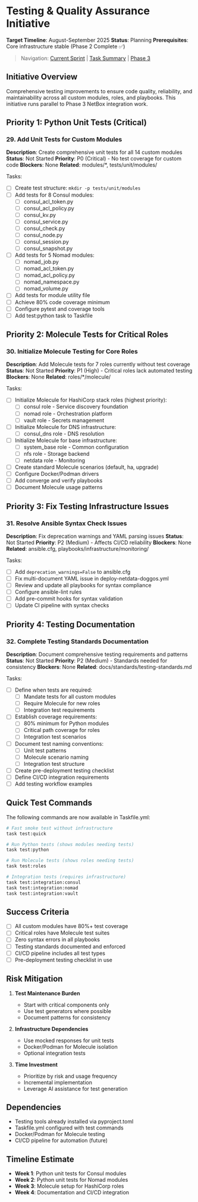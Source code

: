 # Testing & Quality Assurance Initiative

**Target Timeline**: August-September 2025
**Status**: Planning
**Prerequisites**: Core infrastructure stable (Phase 2 Complete ✅)

> Navigation: [Current Sprint](../current-sprint.md) | [Task Summary](../task-summary.md) | [Phase 3](./phase-3-netbox.md)

## Initiative Overview

Comprehensive testing improvements to ensure code quality, reliability, and maintainability across all custom modules, roles, and playbooks. This initiative runs parallel to Phase 3 NetBox integration work.

## Priority 1: Python Unit Tests (Critical)

### 29. Add Unit Tests for Custom Modules

**Description**: Create comprehensive unit tests for all 14 custom modules
**Status**: Not Started
**Priority**: P0 (Critical) - No test coverage for custom code
**Blockers**: None
**Related**: modules/*, tests/unit/modules/

Tasks:

- [ ] Create test structure: `mkdir -p tests/unit/modules`
- [ ] Add tests for 8 Consul modules:
  - [ ] consul_acl_token.py
  - [ ] consul_acl_policy.py
  - [ ] consul_kv.py
  - [ ] consul_service.py
  - [ ] consul_check.py
  - [ ] consul_node.py
  - [ ] consul_session.py
  - [ ] consul_snapshot.py
- [ ] Add tests for 5 Nomad modules:
  - [ ] nomad_job.py
  - [ ] nomad_acl_token.py
  - [ ] nomad_acl_policy.py
  - [ ] nomad_namespace.py
  - [ ] nomad_volume.py
- [ ] Add tests for module utility file
- [ ] Achieve 80% code coverage minimum
- [ ] Configure pytest and coverage tools
- [ ] Add test:python task to Taskfile

## Priority 2: Molecule Tests for Critical Roles

### 30. Initialize Molecule Testing for Core Roles

**Description**: Add Molecule tests for 7 roles currently without test coverage
**Status**: Not Started
**Priority**: P1 (High) - Critical roles lack automated testing
**Blockers**: None
**Related**: roles/*/molecule/

Tasks:

- [ ] Initialize Molecule for HashiCorp stack roles (highest priority):
  - [ ] consul role - Service discovery foundation
  - [ ] nomad role - Orchestration platform
  - [ ] vault role - Secrets management
- [ ] Initialize Molecule for DNS infrastructure:
  - [ ] consul_dns role - DNS resolution
- [ ] Initialize Molecule for base infrastructure:
  - [ ] system_base role - Common configuration
  - [ ] nfs role - Storage backend
  - [ ] netdata role - Monitoring
- [ ] Create standard Molecule scenarios (default, ha, upgrade)
- [ ] Configure Docker/Podman drivers
- [ ] Add converge and verify playbooks
- [ ] Document Molecule usage patterns

## Priority 3: Fix Testing Infrastructure Issues

### 31. Resolve Ansible Syntax Check Issues

**Description**: Fix deprecation warnings and YAML parsing issues
**Status**: Not Started
**Priority**: P2 (Medium) - Affects CI/CD reliability
**Blockers**: None
**Related**: ansible.cfg, playbooks/infrastructure/monitoring/

Tasks:

- [ ] Add `deprecation_warnings=False` to ansible.cfg
- [ ] Fix multi-document YAML issue in deploy-netdata-doggos.yml
- [ ] Review and update all playbooks for syntax compliance
- [ ] Configure ansible-lint rules
- [ ] Add pre-commit hooks for syntax validation
- [ ] Update CI pipeline with syntax checks

## Priority 4: Testing Documentation

### 32. Complete Testing Standards Documentation

**Description**: Document comprehensive testing requirements and patterns
**Status**: Not Started
**Priority**: P2 (Medium) - Standards needed for consistency
**Blockers**: None
**Related**: docs/standards/testing-standards.md

Tasks:

- [ ] Define when tests are required:
  - [ ] Mandate tests for all custom modules
  - [ ] Require Molecule for new roles
  - [ ] Integration test requirements
- [ ] Establish coverage requirements:
  - [ ] 80% minimum for Python modules
  - [ ] Critical path coverage for roles
  - [ ] Integration test scenarios
- [ ] Document test naming conventions:
  - [ ] Unit test patterns
  - [ ] Molecule scenario naming
  - [ ] Integration test structure
- [ ] Create pre-deployment testing checklist
- [ ] Define CI/CD integration requirements
- [ ] Add testing workflow examples

## Quick Test Commands

The following commands are now available in Taskfile.yml:

```bash
# Fast smoke test without infrastructure
task test:quick

# Run Python tests (shows modules needing tests)
task test:python

# Run Molecule tests (shows roles needing tests)
task test:roles

# Integration tests (requires infrastructure)
task test:integration:consul
task test:integration:nomad
task test:integration:vault
```

## Success Criteria

- [ ] All custom modules have 80%+ test coverage
- [ ] Critical roles have Molecule test suites
- [ ] Zero syntax errors in all playbooks
- [ ] Testing standards documented and enforced
- [ ] CI/CD pipeline includes all test types
- [ ] Pre-deployment testing checklist in use

## Risk Mitigation

1. **Test Maintenance Burden**
   - Start with critical components only
   - Use test generators where possible
   - Document patterns for consistency

2. **Infrastructure Dependencies**
   - Use mocked responses for unit tests
   - Docker/Podman for Molecule isolation
   - Optional integration tests

3. **Time Investment**
   - Prioritize by risk and usage frequency
   - Incremental implementation
   - Leverage AI assistance for test generation

## Dependencies

- Testing tools already installed via pyproject.toml
- Taskfile.yml configured with test commands
- Docker/Podman for Molecule testing
- CI/CD pipeline for automation (future)

## Timeline Estimate

- **Week 1**: Python unit tests for Consul modules
- **Week 2**: Python unit tests for Nomad modules
- **Week 3**: Molecule setup for HashiCorp roles
- **Week 4**: Documentation and CI/CD integration
